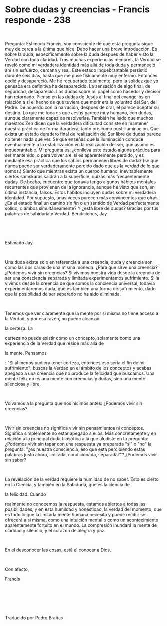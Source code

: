 # Sobre dudas y creencias - Francis responde - 238



&nbsp;





Pregunta: Estimado Francis, soy consciente de que esta pregunta sigue muy de cerca a la &uacute;ltima que hice. Debo hacer una breve introducci&oacute;n. Es sobre la duda, espec&iacute;ficamente sobre la duda despu&eacute;s de haber visto la Verdad con toda claridad. Tras muchas experiencias menores, la Verdad se revel&oacute; como mi verdadera identidad m&aacute;s all&aacute; de toda duda y permaneci&oacute; ah&iacute; sin esfuerzo, cercana y real. Este estado inquebrantable persisti&oacute; durante seis d&iacute;as, hasta que me puse f&iacute;sicamente muy enfermo. Entonces cedi&oacute; y desapareci&oacute;. Me he recuperado totalmente, pero la solidez que yo pensaba era definitiva ha desaparecido. La sensaci&oacute;n de algo final, de seguridad, desapareci&oacute;. Las dudas sobre mi papel como hacedor y decisor han retornado. Pienso en las dudas de Jes&uacute;s al final del evangelios en relaci&oacute;n a si el hecho de que tuviera que morir era la voluntad del Ser, del Padre. De acuerdo con la narraci&oacute;n, despu&eacute;s de orar, &eacute;l parece aceptar su destino. Lo que me toca es que Jes&uacute;s parece muy humano, con dudas, aunque claramente capaz de resolverlas. Tambi&eacute;n he le&iacute;do que muchos maestros Zen dicen que la verdadera dificultad consiste en mantener nuestra pr&aacute;ctica de forma duradera, tanto pre como post-iluminaci&oacute;n. Que exista un estado duradero final de realizaci&oacute;n del Ser libre de dudas parece no tener nada que ver. Se que ense&ntilde;as que la iluminaci&oacute;n conduce eventualmente a la estabilizaci&oacute;n en la realizaci&oacute;n del ser, que asumo es inquebrantable. Mi pregunta es: &iquest;conlleva este estado alguna pr&aacute;ctica para ser mantenido, o para volver a el si es aparentemente perdido, y es mediante esa pr&aacute;ctica que los sabios permanecen libres de duda? (se que nunca puede ser verdaderamente perdido dado que es la verdad de lo que somos.) Siento que mientras exista un cuerpo humano, inevitablemente ciertos samskaras saldr&aacute;n a la superficie, quiz&aacute;s m&aacute;s frecuentemente dudas. De hecho, encuentro que todav&iacute;a tengo algunos h&aacute;bitos mentales recurrentes que provienen de la ignorancia, aunque he visto que son, en &uacute;ltima instancia, falsos. Estos h&aacute;bitos incluyen dudas sobre mi verdadera identidad. Por supuesto, unas veces parecen m&aacute;s convincentes que otras. &iquest;Es el estado final un camino sin fin o un sentido de Verdad perfectamente s&oacute;lido, o ambos simult&aacute;neamente? Y &iquest;est&aacute; libre de dudas? Gracias por tus palabras de sabidur&iacute;a y Verdad. Bendiciones, Jay






&nbsp;







&nbsp;






Estimado Jay, 






&nbsp;






Una duda existe solo en referencia a una creencia, duda y creencia son como las dos caras de una misma moneda. &iquest;Para que sirve una creencia? &iquest;Podemos vivir sin creencias? Si vivimos nuestra vida desde la creencia de ser una consciencia separada y limitada experimentamos sufrimiento. Si la vivimos desde la creencia de que somos la conciencia universal, todav&iacute;a experimentaremos duda, que es tambi&eacute;n una forma de sufrimiento, dado que la posibilidad de ser separado no ha sido eliminada. 






&nbsp;






Tenemos que ver claramente que la mente por si misma no tiene acceso a la Verdad, y por esa raz&oacute;n, no puede alcanzar 





la certeza. La




 certeza no puede existir como un concepto, solamente como una experiencia de la Verdad que reside m&aacute;s all&aacute; de 




la mente. Pensamos





: &quot;Si al menos pudiera tener certeza, entonces eso ser&iacute;a el fin de mi sufrimiento&quot;; buscas la Verdad en el &aacute;mbito de los conceptos y acabas apegado a una creencia que no produce la felicidad que buscamos. Una mente feliz no es una mente con creencias y dudas, sino una mente silenciosa y libre.






&nbsp;






Volvamos a la pregunta que nos hicimos antes: &iquest;Podemos vivir sin creencias?






&nbsp;






Vivir sin creencias no significa vivir sin pensamientos ni conceptos. Significa simplemente no estar apegado a ellos. M&aacute;s concretamente y en relaci&oacute;n a la principal duda filos&oacute;fica a la que aludiste en tu pregunta: &iquest;Podemos vivir sin tapar con una respuesta ya preparada &quot;si&quot; o &quot;no&quot; la pregunta: &quot;&iquest;es nuestra consciencia, eso que est&aacute; percibiendo estas palabras justo ahora, limitada, condicionada, separada?&quot;? &iquest;Podemos vivir sin saber? 






&nbsp;






La revelaci&oacute;n de la verdad requiere la humildad de no saber. Esto es cierto en la Ciencia, y tambi&eacute;n en la Sabidur&iacute;a, que es la ciencia de 





la felicidad. Cuando





 realmente no conocemos la respuesta, estamos abiertos a todas las posibilidades, y en esta humildad y honestidad, la verdad del momento, que es todo lo que la limitada mente humana necesita y puede recibir se ofrecer&aacute; a si misma, como una intuici&oacute;n mental o como un acontecimiento aparentemente fortuito en el mundo. La compresi&oacute;n inundar&aacute; la mente de claridad y silencio, y el coraz&oacute;n de alegr&iacute;a y paz.






&nbsp;






En el desconocer las cosas, est&aacute; el conocer a Dios.






&nbsp;






Con afecto,





Francis






&nbsp;







&nbsp;







&nbsp;






Traducido por Pedro Bra&ntilde;as






